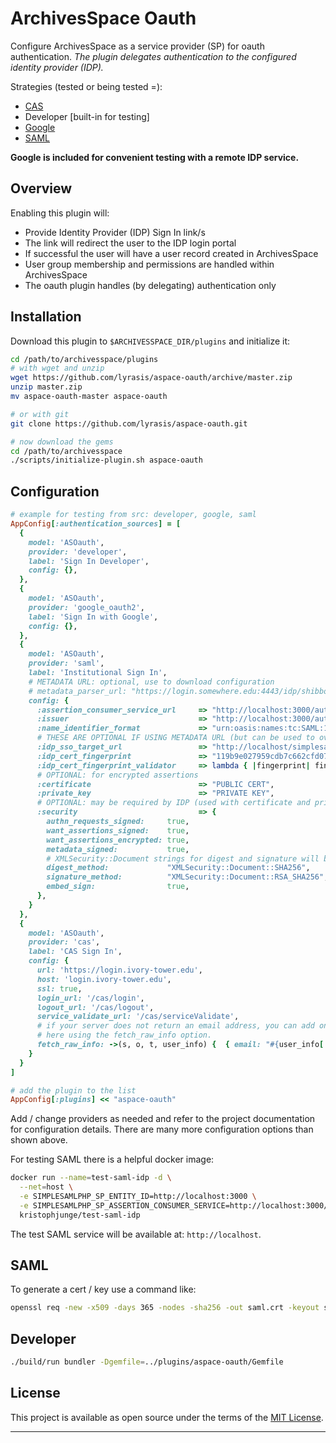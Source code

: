 # ArchivesSpace Oauth

Configure ArchivesSpace as a service provider (SP) for oauth authentication.
*The plugin delegates authentication to the configured identity provider (IDP).*

Strategies (tested or being tested =):

- [CAS](https://github.com/dlindahl/omniauth-cas)
- Developer [built-in for testing]
- [Google](https://github.com/zquestz/omniauth-google-oauth2)
- [SAML](https://github.com/omniauth/omniauth-saml)

__Google is included for convenient testing with a remote IDP service.__

## Overview

Enabling this plugin will:

- Provide Identity Provider (IDP) Sign In link/s
- The link will redirect the user to the IDP login portal
- If successful the user will have a user record created in ArchivesSpace
- User group membership and permissions are handled within ArchivesSpace
- The oauth plugin handles (by delegating) authentication only

## Installation

Download this plugin to `$ARCHIVESSPACE_DIR/plugins` and initialize it:

```bash
cd /path/to/archivesspace/plugins
# with wget and unzip
wget https://github.com/lyrasis/aspace-oauth/archive/master.zip
unzip master.zip
mv aspace-oauth-master aspace-oauth

# or with git
git clone https://github.com/lyrasis/aspace-oauth.git

# now download the gems
cd /path/to/archivesspace
./scripts/initialize-plugin.sh aspace-oauth
```

## Configuration

```ruby
# example for testing from src: developer, google, saml
AppConfig[:authentication_sources] = [
  {
    model: 'ASOauth',
    provider: 'developer',
    label: 'Sign In Developer',
    config: {},
  },
  {
    model: 'ASOauth',
    provider: 'google_oauth2',
    label: 'Sign In with Google',
    config: {},
  },
  {
    model: 'ASOauth',
    provider: 'saml',
    label: 'Institutional Sign In',
    # METADATA URL: optional, use to download configuration
    # metadata_parser_url: "https://login.somewhere.edu:4443/idp/shibboleth",
    config: {
      :assertion_consumer_service_url     => "http://localhost:3000/auth/saml/callback",
      :issuer                             => "http://localhost:3000/auth/saml/metadata",
      :name_identifier_format             => "urn:oasis:names:tc:SAML:1.1:nameid-format:emailAddress",
      # THESE ARE OPTIONAL IF USING METADATA URL (but can be used to override parsed metadata)
      :idp_sso_target_url                 => "http://localhost/simplesaml/saml2/idp/SSOService.php",
      :idp_cert_fingerprint               => "119b9e027959cdb7c662cfd075d9e2ef384e445f",
      :idp_cert_fingerprint_validator     => lambda { |fingerprint| fingerprint },
      # OPTIONAL: for encrypted assertions
      :certificate                        => "PUBLIC CERT",
      :private_key                        => "PRIVATE KEY",
      # OPTIONAL: may be required by IDP (used with certificate and private_key)
      :security                           => {
        authn_requests_signed:     true,
        want_assertions_signed:    true,
        want_assertions_encrypted: true,
        metadata_signed:           true,
        # XMLSecurity::Document strings for digest and signature will be resolved to constant
        digest_method:             "XMLSecurity::Document::SHA256",
        signature_method:          "XMLSecurity::Document::RSA_SHA256",
        embed_sign:                true,
      },
    }
  },
  {
    model: 'ASOauth',
    provider: 'cas',
    label: 'CAS Sign In',                                        
    config: {                                                        
      url: 'https://login.ivory-tower.edu',
      host: 'login.ivory-tower.edu',
      ssl: true,                                         
      login_url: '/cas/login',
      logout_url: '/cas/logout',
      service_validate_url: '/cas/serviceValidate',
      # if your server does not return an email address, you can add one
      # here using the fetch_raw_info option.
      fetch_raw_info: ->(s, o, t, user_info) {  { email: "#{user_info['user']}@ivory-tower.edu" } }
    }
  }
]

# add the plugin to the list
AppConfig[:plugins] << "aspace-oauth"
```

Add / change providers as needed and refer to the project documentation
for configuration details. There are many more configuration options than shown
above.

For testing SAML there is a helpful docker image:

```bash
docker run --name=test-saml-idp -d \
  --net=host \
  -e SIMPLESAMLPHP_SP_ENTITY_ID=http://localhost:3000 \
  -e SIMPLESAMLPHP_SP_ASSERTION_CONSUMER_SERVICE=http://localhost:3000/auth/saml/callback \
  kristophjunge/test-saml-idp
```

The test SAML service will be available at: `http://localhost`.

## SAML

To generate a cert / key use a command like:

```bash
openssl req -new -x509 -days 365 -nodes -sha256 -out saml.crt -keyout saml.pem
```

## Developer

```bash
./build/run bundler -Dgemfile=../plugins/aspace-oauth/Gemfile
```

## License

This project is available as open source under the terms of the [MIT License](http://opensource.org/licenses/MIT).

---
